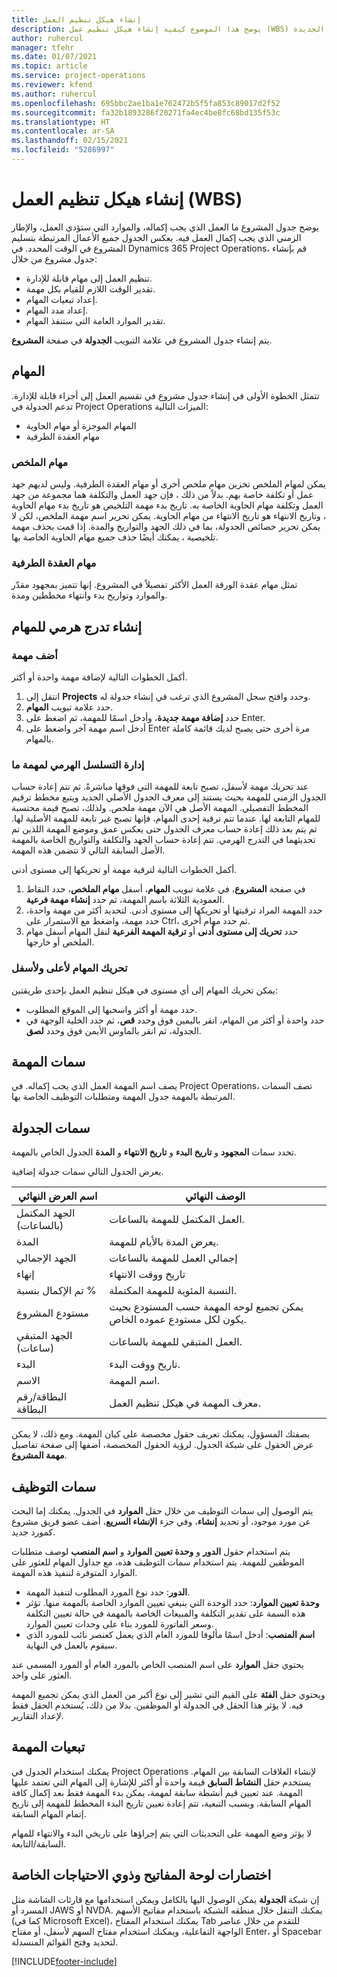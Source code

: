 ```yaml
---
title: إنشاء هيكل تنظيم العمل
description: يوضح هذا الموضوع كيفية إنشاء هيكل تنظيم عمل (WBS) يشمل التحكم الأساسي في واجهة الجدولة الجديدة.
author: ruhercul
manager: tfehr
ms.date: 01/07/2021
ms.topic: article
ms.service: project-operations
ms.reviewer: kfend
ms.author: ruhercul
ms.openlocfilehash: 695bbc2ae1ba1e762472b5f5fa853c89017d2f52
ms.sourcegitcommit: fa32b1893286f20271fa4ec4be8fc68bd135f53c
ms.translationtype: HT
ms.contentlocale: ar-SA
ms.lasthandoff: 02/15/2021
ms.locfileid: "5286997"
---
```

# <a name="create-a-work-breakdown-structure-wbs"></a>إنشاء هيكل تنظيم العمل (WBS)

يوضح جدول المشروع ما العمل الذي يجب إكماله، والموارد التي ستؤدي العمل، والإطار الزمني الذي يجب إكمال العمل فيه. يعكس الجدول جميع الأعمال المرتبطة بتسليم المشروع في الوقت المحدد. في Dynamics 365 Project Operations، قم بإنشاء جدول مشروع من خلال:

  - تنظيم العمل إلى مهام قابلة للإدارة.
  - تقدير الوقت اللازم للقيام بكل مهمة.
  - إعداد تبعيات المهام.
  - إعداد مدد المهام.
  - تقدير الموارد العامة التي ستنفذ المهام. 

يتم إنشاء جدول المشروع في علامة التبويب **الجدولة** في صفحة **المشروع**.

## <a name="tasks"></a>المهام

تتمثل الخطوة الأولى في إنشاء جدول مشروع في تقسيم العمل إلى أجزاء قابلة للإدارة. تدعم الجدولة في Project Operations الميزات التالية:

- المهام الموجزة أو مهام الحاوية
- مهام العقدة الطرفية

### <a name="summary-tasks"></a>مهام الملخص

يمكن لمهام الملخص تخزين مهام ملخص أخرى أو مهام العقدة الطرفية. وليس لديهم جهد عمل أو تكلفة خاصة بهم. بدلاً من ذلك ، فإن جهد العمل والتكلفة هما مجموعة من جهد العمل وتكلفة مهام الحاوية الخاصة به. تاريخ بدء مهمة التلخيص هو تاريخ بدء مهام الحاوية ، وتاريخ الانتهاء هو تاريخ الانتهاء من مهام الحاوية. يمكن تحرير اسم مهمة الملخص، لكن لا يمكن تحرير خصائص الجدولة، بما في ذلك الجهد والتواريخ والمدة. إذا قمت بحذف مهمة تلخيصية ، يمكنك أيضًا حذف جميع مهام الحاوية الخاصة بها.

### <a name="leaf-node-tasks"></a>مهام العقدة الطرفية

تمثل مهام عقدة الورقة العمل الأكثر تفصيلاً في المشروع. إنها تتميز بمجهود مقدّر والموارد وتواريخ بدء وانتهاء مخططين ومدة.

## <a name="create-a-task-hierarchy"></a>إنشاء تدرج هرمي للمهام

### <a name="add-a-task"></a>أضف مهمة

أكمل الخطوات التالية لإضافة مهمة واحدة أو أكثر.

1. انتقل إلى **Projects** وحدد وافتح سجل المشروع الذي ترغب في إنشاء جدولة له. 
2. حدد علامة تبويب **المهام**. 
3. حدد **إضافة مهمة جديدة**، وأدخل اسمًا للمهمة، ثم اضغط على Enter.
2. أدخل اسم مهمة آخر واضغط على Enter مرة أخرى حتى يصبح لديك قائمة كاملة بالمهام.

### <a name="manage-hierarchy-of-a-task"></a>إدارة التسلسل الهرمي لمهمة ما

عند تحريك مهمة لأسفل، تصبح تابعة للمهمة التي فوقها مباشرةً. ثم تتم إعادة حساب الجدول الزمني للمهمة بحيث يستند إلى معرف الجدول الأصلي الجديد ويتبع مخطط ترقيم المخطط التفصيلي. المهمة الأصل هي الآن مهمة ملخص. ولذلك، تصبح قيمة محتسبة للمهام التابعة لها. عندما تتم ترقية إحدى المهام، فإنها تصبح غير تابعة للمهمة الأصلية لها. ثم يتم بعد ذلك إعادة حساب معرف الجدول حتى يعكس عمق وموضع المهمة اللذين تم تحديثهما في التدرج الهرمي. تتم إعادة حساب الجهد والتكلفة والتواريخ الخاصة بالمهمة الأصل السابقة التالي لا تتضمن هذه المهمة.

أكمل الخطوات التالية لترقية مهمة أو تحريكها إلى مستوى أدنى.

1. في صفحة **المشروع**، في علامة تبويب **المهام**، أسفل **مهام الملخص**، حدد النقاط العمودية الثلاثة باسم المهمة، ثم حدد **إنشاء مهمة فرعية**. 
2. حدد المهمة المراد ترقيتها أو تحريكها إلى مستوى أدنى. لتحديد أكثر من مهمة واحدة، حدد مهمة، واضغط مع الاستمرار على Ctrl، ثم حدد مهام أخرى.
2. حدد **تحريك إلى مستوى أدنى** أو **ترقية المهمة الفرعية** لنقل المهام أسفل مهام الملخص أو خارجها.

### <a name="move-tasks-up-and-down"></a>تحريك المهام لأعلى ولأسفل

يمكن تحريك المهام إلى أي مستوى في هيكل تنظيم العمل بإحدى طريقتين:

- حدد مهمة أو أكثر واسحبها إلى الموقع المطلوب.
- حدد واحدة أو أكثر من المهام، انقر باليمين فوق وحدد **قص**، ثم حدد الخلية الوجهة في الجدولة، ثم انقر بالماوس الأيمن فوق وحدد **لصق**.

## <a name="task-attributes"></a>سمات المهمة

يصف اسم المهمة العمل الذي يجب إكماله. في Project Operations، تصف السمات المرتبطة بالمهمة جدول المهمة ومتطلبات التوظيف الخاصة بها.

## <a name="schedule-attributes"></a>سمات الجدولة

تحدد سمات **المجهود** و **تاريخ البدء** و **تاريخ الانتهاء** و **المدة** الجدول الخاص بالمهمة.

يعرض الجدول التالي سمات جدولة إضافية.

| **اسم العرض النهائي** | **الوصف النهائي** |
| --- | --- |
| الجهد المكتمل (بالساعات) | العمل المكتمل للمهمة بالساعات. |
| المدة | يعرض المدة بالأيام للمهمة. |
| الجهد الإجمالي | إجمالي العمل للمهمة بالساعات |
| إنهاء | تاريخ ووقت الانتهاء |
| تم الإكمال بنسبة % | النسبة المئوية للمهمة المكتملة. |
| مستودع المشروع | يمكن تجميع لوحه المهمة حسب المستودع بحيث يكون لكل مستودع عموده الخاص. |
| الجهد المتبقي (ساعات) | العمل المتبقي للمهمة بالساعات. |
| البدء | تاريخ ووقت البدء. |
| الاسم  | اسم المهمة. |
| البطاقة/رقم البطاقة | معرف المهمة في هيكل تنظيم العمل. |

بصفتك المسؤول، يمكنك تعريف حقول مخصصة على كيان المهمة. ومع ذلك، لا يمكن عرض الحقول على شبكة الجدول. لرؤية الحقول المخصصة، أضفها إلى صفحة تفاصيل **مهمة المشروع**.

## <a name="staffing-attributes"></a>سمات التوظيف

يتم الوصول إلى سمات التوظيف من خلال حقل **الموارد** في الجدول. يمكنك إما البحث عن مورد موجود، أو تحديد **إنشاء**، وفي جزء **الإنشاء السريع**، أضف عضو فريق مشروع كمورد جديد.

يتم استخدام حقول **الدور** و **وحدة تعيين الموارد‬** و **اسم المنصب** لوصف متطلبات الموظفين للمهمة. يتم استخدام سمات التوظيف هذه، مع جداول المهام للعثور على الموارد المتوفرة لتنفيذ هذه المهمة.

   - **الدور**: حدد نوع المورد المطلوب لتنفيذ المهمة.
   - **وحدة تعيين الموارد**: حدد الوحدة التي ينبغي تعيين الموارد الخاصة بالمهمة منها. تؤثر هذه السمة على تقدير التكلفة والمبيعات الخاصة بالمهمة في حالة تعيين التكلفة وسعر الفاتورة للمورد بناء على وحدات تعيين الموارد.
   - **اسم المنصب**: أدخل اسمًا مألوفا للمورد العام الذي يعمل كعنصر نائب للمورد الذي سيقوم بالعمل في النهاية.

يحتوي حقل **الموارد** على اسم المنصب الخاص بالمورد العام أو المورد المسمى عند العثور على واحد.

ويحتوي حقل **الفئة** على القيم التي تشير إلى نوع أكبر من العمل الذي يمكن تجميع المهمة فيه. لا يؤثر هذا الحقل في الجدولة أو الموظفين. بدلا من ذلك، يُستخدم الحقل فقط لإعداد التقارير.

## <a name="task-dependencies"></a>تبعيات المهمة

يمكنك استخدام الجدول في Project Operations لإنشاء العلاقات السابقة بين المهام. يستخدم حقل **النشاط السابق** قيمة واحدة أو أكثر للإشارة إلى المهام التي تعتمد عليها المهمة. عند تعيين قيم أنشطة سابقة لمهمة، يمكن بدء المهمة فقط بعد إكمال كافة المهام السابقة. وبسبب التبعية، تتم إعادة تعيين تاريخ البدء المخطط للمهمة إلى تاريخ إتمام المهام السابقة.

لا يؤثر وضع المهمة على التحديثات التي يتم إجراؤها على تاريخي البدء والانتهاء للمهام السابقة/التابعة.

## <a name="accessibility-and-keyboard-shortcuts"></a>اختصارات لوحة المفاتيح وذوي الاحتياجات الخاصة

إن شبكة **الجدولة** يمكن الوصول اليها بالكامل ويمكن استخدامها مع قارئات الشاشة مثل المسرد أو JAWS أو NVDA. يمكنك التنقل خلال منطقه الشبكة باستخدام مفاتيح الأسهم (كما في Microsoft Excel)، يمكنك استخدام المفتاح Tab للتقدم من خلال عناصر الواجهة التفاعلية، ويمكنك استخدام مفتاح السهم لأسفل، أو مفتاح Enter، أو Spacebar لتحديد وفتح القوائم المنسدلة.


[!INCLUDE[footer-include](../includes/footer-banner.md)]